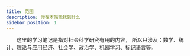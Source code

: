 ```yaml
---
title: 范围
description: 你在本站能找到什么
sidebar_position: 1
---
```

　　这里的学习笔记是指对社会科学研究有用的内容，
所以只涉及：数学、统计、理论与应用经济、社会学、政治学、机器学习、标记语言等。  